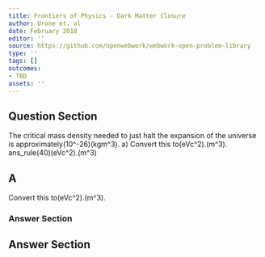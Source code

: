 ```yaml
---
title: Frontiers of Physics - Dark Matter Closure
author: Urone et. al
date: February 2018
editor: ''
source: https://github.com/openwebwork/webwork-open-problem-library
type: ''
tags: []
outcomes:
- TBD
assets: ''
---
```


## Question Section 

The critical mass density needed to just halt the expansion of the universe is
approximately(10^-26)(kgm^3).
a) Convert this to(eVc^2).(m^3).
ans_rule(40)(eVc^2).(m^3)

## A
Convert this to(eVc^2).(m^3).
### Answer Section


## Answer Section

